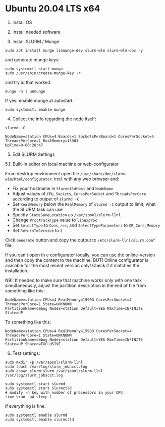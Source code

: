 # Ubuntu 20.04 LTS x64
1. Install OS

2. Install needed software

3. Install SLURM / Munge
```
sudo apt install munge libmunge-dev slurm-wlm slurm-wlm-doc -y
```
  and generate munge keys:
```
sudo systemctl start munge
sudo /usr/sbin/create-munge-key -r
```
and try id that worked:
```
munge -n | unmunge
```
If yes: enable munge at autostart:
```
sudo systemctl enable munge
```

4.  Collect the info regarding the node itself:

```
slurmd -C
```

```
NodeName=station CPUs=4 Boards=1 SocketsPerBoard=1 CoresPerSocket=4 ThreadsPerCore=1 RealMemory=15903
UpTime=0-00:28:47
```


5. Edit SLURM Settings

5.1. Built-in editor on local machine or web-configurator

From desktop environment open file `/usr/share/doc/slurm-wlm/html/configurator.html` with any web browser and:
- Fix your hostname in `SlurmctldHost` and `NodeName`
- Adjust values of `CPU`, `Sockets`, `CoresPerSocket` and `ThreadsPerCore` according to output of `slurmd -C`
- Set `RealMemory` below the `RealMemory` of `slurmd -C` output to limit, what the SLURM task can use
- Specify `StateSaveLocation` as `/var/spool/slurm-llnl`
- Change `ProctrackType` value to `linuxproc`
- Set `SelectType` to `Cons_res`; and `SelectTypeParameters` to `CR_Core_Memory`
- Set `ReturnToService` to `2`

Click `Generate` button and copy the output to `/etc/slurm-llnl/slurm.conf` file.

If you can't open th e configurator locally, you can use the [online-version](https://slurm.schedmd.com/configurator.html) and then copy the content to the machine. BUT! Online configurator is available for the most recent version only! Check if it matches the installation.

NB!: If needed to make sure that machine works only with one task simultaneously, adjust the partition description in the end of file from something like this:
```
NodeName=station CPUs=4 RealMemory=15903 CoresPerSocket=4 ThreadsPerCore=1 State=UNKNOWN
PartitionName=debug Nodes=station Default=YES MaxTime=INFINITE State=UP
```

To something like this:
```
NodeName=station CPUs=4 RealMemory=15903 CoresPerSocket=4 ThreadsPerCore=1 State=UNKNOWN
PartitionName=debug Nodes=station Default=YES MaxTime=INFINITE State=UP Shared=EXCLUSIVE
```

6. Test settings:

```
sudo mkdir -p /var/spool/slurm-llnl
sudo touch /var/log/slurm_jobacct.log
sudo chown slurm:slurm /var/spool/slurm-llnl /var/log/slurm_jobacct.log
```

```
sudo systemctl start slurmd
sudo systemctl start slurmctld
# modify -n key with number of processors in your CPU
time srun -n4 sleep 1
```

if everything is fine:
```
sudo systemctl enable slurmd
sudo systemctl enable slurmctld
```
